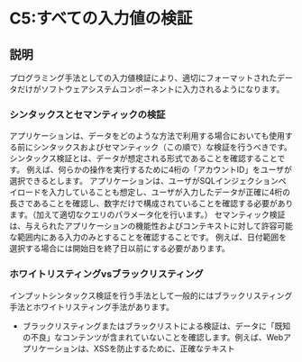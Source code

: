 # C5:すべての入力値の検証

## 説明
プログラミング手法としての入力値検証により、適切にフォーマットされたデータだけがソフトウェアシステムコンポーネントに入力されるようになります。

### シンタックスとセマンティックの検証
アプリケーションは、データをどのような方法で利用する場合においても使用する前にシンタックスおよびセマンティック（この順で）な検証を行うべきです。
シンタックス検証とは、データが想定される形式であることを確認することです。 例えば、何らかの操作を実行するために4桁の「アカウントID」をユーザが選択できるとします。 アプリケーションは、ユーザがSQLインジェクションペイロードを入力していることも想定し、ユーザが入力したデータが正確に4桁の長さであることを確認し、数字だけで構成されていることを確認する必要があります。（加えて適切なクエリのパラメータ化を行います。）
セマンティック検証は、与えられたアプリケーションの機能性およびコンテキストに対して許容可能な範囲内にある入力のみとすることを確認することです。 例えば、日付範囲を選択する場合には開始日を終了日以前にする必要があります。

### ホワイトリスティングvsブラックリスティング
インプットシンタックス検証を行う手法として一般的にはブラックリスティング手法とホワイトリスティング手法があります。
 - ブラックリスティングまたはブラックリストによる検証は、データに「既知の不良」なコンテンツが含まれていないことを確認します。例えば、Webアプリケーションは、XSSを防止するために、正確なテキスト<SCRIPT>を含む入力をブロックすることがあります。 しかし、この防御は、小文字のスクリプトタグまたは大文字と小文字の混在したスクリプトタグを使用して回避することができます。
 - ホワイトリスティングまたはホワイトリストによる検証は、データが「既知の良い」ルールと一致するかどうかを確認します。例えば、米国州のホワイトリストによる検証規則は、2文字という米国州として有効な唯一のコードになります。
セキュアなソフトウェアを構築する場合は、ホワイトリスティングが推奨アプローチです。 ブラックリスティングは、エラーが発生しやすくなり、さまざまな回避手法を使用してバイパスすることができ、それ自体に依存すると危険になる可能性があります。 ブラックリスティングはしばしば回避されますが、明白な攻撃を検出するのに役立つことがよくあります。 したがって、ホワイトリスティングは、正しいシンタックスおよびセマンティック検証によって攻撃サーフィスを制限するのに役立ちますが、ブラックリスティングは明らかな攻撃を検出し、それを潜在的に阻止するのに役立ちます。

### クライアントサイドとサーバサイドの検証
入力値検証は、サーバサイドで常に実行する必要があります。 クライアントサイドの検証は、機能的な目的とセキュリティの目的の両方に役立ちますが、しばしば簡単にバイパスされます。 したがって、サーバーサイドの検証が重要になります。 例えば、JavaScriptの検証では、特定のフィールドは数値で構成されている必要があることをユーザーに警告することができますが、サーバサイドのアプリケーションでは、送信されたデータがその機能の適切な数値の範囲内の数値のみであることを検証する必要があります。

### 正規表現
正規表現は、データが特定のパターンと一致するかどうかを確認する方法です。 基本的な例から始めましょう。
次の正規表現を使用して、ユーザ名を検証するホワイトリストルールを定義します。

^[a-z0-9_]{3,16}$

この正規表現では、小文字、数字、アンダースコアのみを使用できます。 ユーザ名は、3文字と16文字に制限されています。

#### 注意：DoSの可能性
正規表現を作成するときには注意が必要です。 不適切に設計された表現は、サービス拒否状態（[ReDoS](https://www.owasp.org/index.php/Regular_expression_Denial_of_Service_-_ReDoS)とも呼ばれます）を起こす可能性があります。さまざまなツールにより正規表現がReDoSに対して脆弱ではないことを検証するテストを実施できます。
#### 注意：複雑性
正規表現は、検証を行うための1つの方法でしかありません。 正規表現は、一部の開発者にとっては維持や理解が難しい場合があります。 他の検証の選択肢には、プログラムによって検証メソッドを記述することが含まれ、その方法の方が一部の開発者にとっては維持が容易な可能性があります。

### 入力値検証の限界
特定の形式の複雑な入力が「有効」であるものの、依然として危険であるかもしれないため、入力値検証が必ずしもデータを「安全」にするとは限りません。 例えば、有効な電子メールアドレスにSQLインジェクション攻撃が含まれているか、有効なURLにクロスサイトスクリプティング攻撃が含まれている可能性があります。 クエリのパラメータ化やエスケープなどの入力値検証以外の追加の防御を常に適用する必要があります。

### シリアライズ化されたデータの検証
入力の種類によっては、検証がアプリケーションを最小限に保護するだけの複雑なものもあります。 例えば、攻撃者が操作できる信頼できないデータやデータをデシリアライズ化することは危険です。 安全なアーキテクチャパターンは、信頼できないソースからのシリアライズ化したオブジェクトを受け入れないか、単純なデータ型に対してのみ限定されたデリシリアライズ化することです。 シリアライズ化されたデータ形式を処理することは避け、可能であればJSONなどのフォーマットを利用すべきです。
それが不可能な場合は、シリアライズ化されたデータを処理する際に、一連の検証防御を行うことを検討してください。
 - 悪意のあるオブジェクトの作成やデータの改ざんを防ぐために、シリアライズ化されたオブジェクトの完全性の確認や暗号化を実装します。
 - オブジェクトの作成前のデシリアライズ化の際に厳密な型制約を強制する。 通常コードには定義可能なクラスのセットがあります。 この手法へのバイパスが実証されています。
 - デシリアライズ化するコードを分離して、一時的なコンテナなどの非常に低い特権環境で実行します。
 - 後に来るタイプが予想されるタイプでない場合や、デシリアライズ化が例外を投げる場合など、セキュリティのデシリアライズ化の例外および失敗を記録します。
 - デシリアライズ化するコンテナまたはサーバーからの後に来て出力されるネットワーク接続を制限または監視します。
 - デシリアライズ化を監視し、ユーザーが常時デシリアライズ化を行う場合には警告します。

### 予期しないユーザの入力(マスアサインメント)
一部のフレームワークでは、アプリケーションによって使用されるサーバサイドのオブジェクトへのHTTP要求パラメータのオートバインドがサポートされています。 この自動バインド機能により、攻撃者は変更を意図しないサーバサイドのオブジェクトを更新できます。 攻撃者は、この機能を使用してアクセス制御レベルを変更したり、アプリケーションの意図したビジネスロジックを迂回する可能性があります。
この攻撃には、マスアサインメント、オートバインド、オブジェクトインジェクションなど、いくつかの名前があります。
簡単な例として、ユーザオブジェクトにアプリケーションのユーザ特権レベルを指定するフィールド特権がある場合、悪意のあるユーザはユーザデータが変更されたページを検索し、送信されたHTTPパラメータにprivilege = adminを追加できます。 安全でない状態でオートバインドが有効になっている場合は、ユーザを表すサーバサイドのオブジェクトが変更されます。
これを防ぐ方法は2つあります。
 - 入力を直接バインドすることを避け、代わりにデータ転送オブジェクト（DTO）を使用します。
 - オートバインドを有効にするが、オートバインドできるフィールドを定義するために、ページまたは機能ごとのホワイトリストルールを設定します。
詳細は、 [OWASP Mass Assignment Cheat Sheet](https://www.owasp.org/index.php/Mass_Assignment_Cheat_Sheet)をご確認ください。

### HTMLバリデーションとサニタイズ
ユーザからHTMLを受け入れる必要のあるアプリケーション（コンテンツをHTMLとして表現するWYSIWYGエディターまたはHTMLを入力に直接受け入れる機能を使用）を検討してください。 この状況では、検証やエスケープは役に立ちません。
 - 正規表現はHTML5の複雑さを理解するのに十分な表現ではありません。
 - HTMLのエンコーディングまたはエスケープは、HTMLが正しくレンダリングされないために役立ちません。
したがって、HTML形式のテキストを解析して整理できるライブラリが必要です。 HTMLサニタイズの詳細については、[XSS Prevention Cheat Sheet on HTML Sanitization](https://www.owasp.org/index.php/XSS_(Cross_Site_Scripting)_Prevention_Cheat_Sheet#RULE_.236_-_Sanitize_HTML_Markup_with_a_Library_Designed_for_the_Job)をご確認ください。

### ライブラリおよびフレームワークにおける検証機能
すべての言語とほとんどのフレームワークは、データの検証に活用すべき検証ライブラリまたは機能を提供します。 検証ライブラリは、通常一般的なデータ型、長さ要件、整数範囲、「ヌル」チェックなどをカバーします。 多くの検証ライブラリとフレームワークでは、開発者がアプリケーション全体でその機能を活用できるように、独自の正規表現やカスタム検証のロジックを定義することができます。 検証機能の例として、PHPの[filter functions](https://secure.php.net/manual/en/filter.examples.validation.php) やJava用の[Hibernate Validator](http://hibernate.org/validator/) があります。 HTMLサニタイザの例として、[Ruby on Rails sanitize method](http://edgeapi.rubyonrails.org/classes/ActionView/Helpers/SanitizeHelper.html)、[OWASP Java HTML Sanitizer](https://www.owasp.org/index.php/OWASP_Java_HTML_Sanitizer_Project)、[DOMPurify](https://github.com/cure53/DOMPurify) などがあります。

## 脆弱性の防止
- 入力値検証により、アプリケーションの攻撃サーフィスが減少し、アプリケーションに対する攻撃をより困難にすることができます。
- 入力値検証は、特定の形式のデータに対してセキュリティを提供する手法であり、一般的なセキュリティルールとして確実に適用できない手法です。
- 入力値検証をXSS、SQLインジェクションなどの攻撃を防止する主要な方法として使用しないでください。

## 参考資料
- [OWASP Cheat Sheet: Input Validation](https://www.owasp.org/index.php/Input_Validation_Cheat_Sheet)
- [OWASP Cheat Sheet: iOS - Security Decisions via Untrusted Inputs](https://www.owasp.org/index.php/IOS_Developer_Cheat_Sheet#Security_Decisions_via_Untrusted_Inputs_.28M7.29)
- [OWASP Testing Guide: Testing for Input Validation](https://www.owasp.org/index.php/Testing_for_Input_Validation)

## ツール
- [OWASP Java HTML Sanitizer Project](https://www.owasp.org/index.php/OWASP_Java_HTML_Sanitizer)
- [Java JSR-303/JSR-349 Bean Validation](http://beanvalidation.org/)
- [Java Hibernate Validator](http://hibernate.org/validator/)
- [JEP-290 Filter Incoming Serialization Data](http://openjdk.java.net/jeps/290)
- [Apache Commons Validator](https://commons.apache.org/proper/commons-validator/)
- PHP’s [filter functions](https://secure.php.net/manual/en/book.filter.php)
